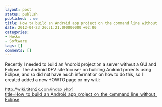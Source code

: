 ```yaml
---
layout: post
status: publish
published: true
title: How to build an Android app project on the command line without Eclipse
date: 2012-04-23 20:31:21.000000000 +02:00
categories:
- Hacks
- Software
tags: []
comments: []
---
```

Recently I needed to build an Android project on a server without a GUI and Eclipse. The Android DEV site focuses on building Android projects using Eclipse, and so did not have much information on how to do this, so I created added a new HOWTO page on my wiki:

<a href="http://wiki.titan2x.com/index.php?title=How_to_build_an_Android_app_project_on_the_command_line_without_Eclipse">http://wiki.titan2x.com/index.php?title=How_to_build_an_Android_app_project_on_the_command_line_without_Eclipse</a>
